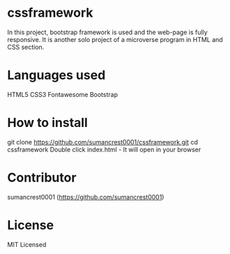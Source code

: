 # cssframework
In this project, bootstrap framework is used and the web-page is fully responsive. It is another solo project of a microverse program in HTML and CSS section.

# Languages used
HTML5
CSS3
Fontawesome
Bootstrap

# How to install

git clone https://github.com/sumancrest0001/cssframework.git
cd cssframework
Double click index.html - It will open in your browser

# Contributor

sumancrest0001 (https://github.com/sumancrest0001)

# License
MIT Licensed
